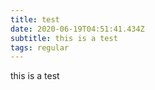 ```yaml
---
title: test
date: 2020-06-19T04:51:41.434Z
subtitle: this is a test
tags: regular
---
```

this is a test